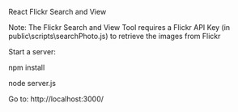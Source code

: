 React Flickr Search and View

Note:
The Flickr Search and View Tool requires a Flickr API Key (in public\scripts\searchPhoto.js) to retrieve the images from Flickr

Start a server:

npm install

node server.js

Go to: http://localhost:3000/
